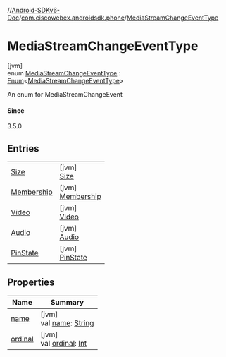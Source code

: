 //[Android-SDKv6-Doc](../../../index.md)/[com.ciscowebex.androidsdk.phone](../index.md)/[MediaStreamChangeEventType](index.md)

# MediaStreamChangeEventType

[jvm]\
enum [MediaStreamChangeEventType](index.md) : [Enum](https://kotlinlang.org/api/latest/jvm/stdlib/kotlin/-enum/index.html)&lt;[MediaStreamChangeEventType](index.md)&gt; 

An enum for MediaStreamChangeEvent

#### Since

3.5.0

## Entries

| | |
|---|---|
| [Size](-size/index.md) | [jvm]<br>[Size](-size/index.md) |
| [Membership](-membership/index.md) | [jvm]<br>[Membership](-membership/index.md) |
| [Video](-video/index.md) | [jvm]<br>[Video](-video/index.md) |
| [Audio](-audio/index.md) | [jvm]<br>[Audio](-audio/index.md) |
| [PinState](-pin-state/index.md) | [jvm]<br>[PinState](-pin-state/index.md) |

## Properties

| Name | Summary |
|---|---|
| [name](../../com.ciscowebex.androidsdk.team/-list-team-membership-result/-bad-request/index.md#-372974862%2FProperties%2F-411797461) | [jvm]<br>val [name](../../com.ciscowebex.androidsdk.team/-list-team-membership-result/-bad-request/index.md#-372974862%2FProperties%2F-411797461): [String](https://kotlinlang.org/api/latest/jvm/stdlib/kotlin/-string/index.html) |
| [ordinal](../../com.ciscowebex.androidsdk.team/-list-team-membership-result/-bad-request/index.md#-739389684%2FProperties%2F-411797461) | [jvm]<br>val [ordinal](../../com.ciscowebex.androidsdk.team/-list-team-membership-result/-bad-request/index.md#-739389684%2FProperties%2F-411797461): [Int](https://kotlinlang.org/api/latest/jvm/stdlib/kotlin/-int/index.html) |
